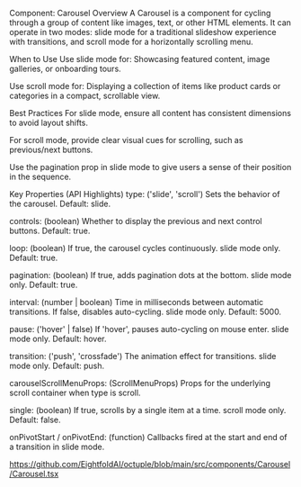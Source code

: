 Component: Carousel
Overview
A Carousel is a component for cycling through a group of content like images, text, or other HTML elements. It can operate in two modes: slide mode for a traditional slideshow experience with transitions, and scroll mode for a horizontally scrolling menu.    

When to Use
Use slide mode for: Showcasing featured content, image galleries, or onboarding tours.    

Use scroll mode for: Displaying a collection of items like product cards or categories in a compact, scrollable view.    

Best Practices
For slide mode, ensure all content has consistent dimensions to avoid layout shifts.    

For scroll mode, provide clear visual cues for scrolling, such as previous/next buttons.    

Use the pagination prop in slide mode to give users a sense of their position in the sequence.    

Key Properties (API Highlights)
type: ('slide', 'scroll') Sets the behavior of the carousel. Default: slide.    

controls: (boolean) Whether to display the previous and next control buttons. Default: true.    

loop: (boolean) If true, the carousel cycles continuously. slide mode only. Default: true.    

pagination: (boolean) If true, adds pagination dots at the bottom. slide mode only. Default: true.    

interval: (number | boolean) Time in milliseconds between automatic transitions. If false, disables auto-cycling. slide mode only. Default: 5000.    

pause: ('hover' | false) If 'hover', pauses auto-cycling on mouse enter. slide mode only. Default: hover.    

transition: ('push', 'crossfade') The animation effect for transitions. slide mode only. Default: push.    

carouselScrollMenuProps: (ScrollMenuProps) Props for the underlying scroll container when type is scroll.    

single: (boolean) If true, scrolls by a single item at a time. scroll mode only. Default: false.    

onPivotStart / onPivotEnd: (function) Callbacks fired at the start and end of a transition in slide mode.    

https://github.com/EightfoldAI/octuple/blob/main/src/components/Carousel/Carousel.tsx

